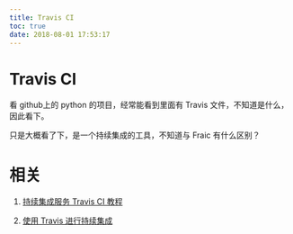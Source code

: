 ```yaml
---
title: Travis CI
toc: true
date: 2018-08-01 17:53:17
---
```

# Travis CI






看 github上的 python 的项目，经常能看到里面有 Travis 文件，不知道是什么，因此看下。

只是大概看了下，是一个持续集成的工具，不知道与 Fraic 有什么区别？








# 相关

1. [持续集成服务 Travis CI 教程](http://www.ruanyifeng.com/blog/2017/12/travis_ci_tutorial.html)

2. [使用 Travis 进行持续集成](https://www.liaoxuefeng.com/article/0014631488240837e3633d3d180476cb684ba7c10fda6f6000)
